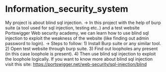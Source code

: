 # Information_security_system
My project is about blind sql injection.
-> In this project with the help of burp suite (a tool used for sql injection, testing etc..) and a test website Portswigger Web security academy, we can learn how to use blind sql injection to exploit the weakness of the website (like finding out admin password to login).
-> Steps to follow: 1) Install Burp suite or any similar tool.
                    2) Open test website through burp suite.
                    3) Find out loopholes any present (in this case loophole is present).
                    4) Then use blind sql injection to exploit the loophole logically.
If you want to know more about blind sql injection visit this site: https://portswigger.net/web-security/sql-injection/blind
